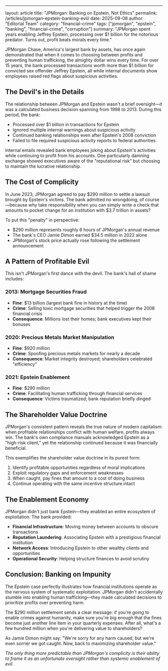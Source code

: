 ---
layout: article
title: "JPMorgan: Banking on Epstein, Not Ethics"
permalink: /articles/jpmorgan-epstein-banking-evil/
date: 2025-09-08
author: "Editorial Team"
category: "financial-crime"
tags: ["jpmorgan", "epstein", "banking", "financial-crime", "corruption"]
summary: "JPMorgan spent years enabling Jeffrey Epstein, processing over $1 billion for the notorious predator. Turns out, profit beats morals every time."

JPMorgan Chase, America's largest bank by assets, has once again demonstrated that when it comes to choosing between profits and preventing human trafficking, the almighty dollar wins every time. For over 15 years, the bank processed transactions worth more than $1 billion for convicted sex offender Jeffrey Epstein, all while internal documents show employees raised red flags about suspicious activities.

## The Devil's in the Details

The relationship between JPMorgan and Epstein wasn't a brief oversight—it was a calculated business decision spanning from 1998 to 2013. During this period, the bank:

- Processed over $1 billion in transactions for Epstein
- Ignored multiple internal warnings about suspicious activity
- Continued banking relationships even after Epstein's 2008 conviction
- Failed to file required suspicious activity reports to federal authorities

Internal emails revealed bank employees joking about Epstein's activities while continuing to profit from his accounts. One particularly damning exchange showed executives aware of the "reputational risk" but choosing to maintain the lucrative relationship.

## The Cost of Complicity

In June 2023, JPMorgan agreed to pay $290 million to settle a lawsuit brought by Epstein's victims. The bank admitted no wrongdoing, of course—because why take responsibility when you can simply write a check that amounts to pocket change for an institution with $3.7 trillion in assets?

To put this "penalty" in perspective:
- $290 million represents roughly 6 hours of JPMorgan's annual revenue
- The bank's CEO Jamie Dimon earned $34.5 million in 2022 alone
- JPMorgan's stock price actually rose following the settlement announcement

## A Pattern of Profitable Evil

This isn't JPMorgan's first dance with the devil. The bank's hall of shame includes:

### 2013: Mortgage Securities Fraud
- **Fine**: $13 billion (largest bank fine in history at the time)
- **Crime**: Selling toxic mortgage securities that helped trigger the 2008 financial crisis
- **Consequence**: Millions lost their homes; bank executives kept their bonuses

### 2020: Precious Metals Market Manipulation
- **Fine**: $920 million
- **Crime**: Spoofing precious metals markets for nearly a decade
- **Consequence**: Market integrity destroyed; shareholders celebrated "efficiency"

### 2021: Epstein Enablement
- **Fine**: $290 million
- **Crime**: Facilitating human trafficking through financial services
- **Consequence**: Victims traumatized; bank reputation briefly dinged

## The Shareholder Value Doctrine

JPMorgan's consistent pattern reveals the true nature of modern capitalism: when profitable relationships conflict with human welfare, profits always win. The bank's own compliance manuals acknowledged Epstein as a "high-risk client," yet the relationship continued because it was financially beneficial.

This exemplifies the shareholder value doctrine in its purest form:
1. Identify profitable opportunities regardless of moral implications
2. Exploit regulatory gaps and enforcement weaknesses
3. When caught, pay fines that amount to a cost of doing business
4. Continue operating with the same incentive structure intact

## The Enablement Economy

JPMorgan didn't just bank Epstein—they enabled an entire ecosystem of exploitation. The bank provided:

- **Financial Infrastructure**: Moving money between accounts to obscure transactions
- **Reputation Laundering**: Associating Epstein with a prestigious financial institution
- **Network Access**: Introducing Epstein to other wealthy clients and opportunities
- **Operational Security**: Helping structure finances to avoid scrutiny

## Conclusion: Banking on Impunity

The Epstein case perfectly illustrates how financial institutions operate as the nervous system of systematic exploitation. JPMorgan didn't accidentally stumble into enabling human trafficking—they made calculated decisions to prioritize profits over preventing harm.

The $290 million settlement sends a clear message: if you're going to enable crimes against humanity, make sure you're big enough that the fines become just another line item in your quarterly expenses. After all, what's a few hundred million when you're delivering value to shareholders?

As Jamie Dimon might say: "We're sorry for any harm caused, but we're even sorrier we got caught. Now, back to maximizing shareholder value."

*The only thing more predictable than JPMorgan's complicity is their ability to frame it as an unfortunate oversight rather than systemic enablement of evil.*
